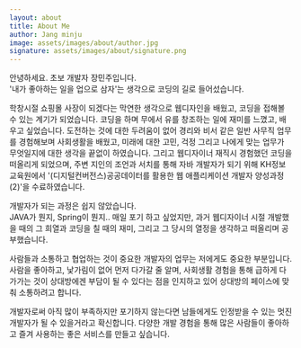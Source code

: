```yaml
---
layout: about
title: About Me
author: Jang minju
image: assets/images/about/author.jpg
signature: assets/images/about/signature.png
---
```


안녕하세요. 초보 개발자 장민주입니다.<br>
'내가 좋아하는 일을 업으로 삼자'는 생각으로 코딩의 길로 들어섰습니다.

학창시절 쇼핑몰 사장이 되겠다는 막연한 생각으로 웹디자인을 배웠고, 코딩을 접해볼 수 있는 계기가 되었습니다. 코딩을 하며 무에서 유를 창조하는 일에 재미를 느꼈고, 배우고 싶었습니다.
도전하는 것에 대한 두려움이 없어 경리와 비서 같은 일반 사무직 업무를 경험해보며 사회생활을 배웠고, 미래에 대한 고민, 걱정 그리고 나에게 맞는 업무가 무엇일지에 대한 생각을 끝없이 하였습니다.
그리고 웹디자이너 재직시 경험했던 코딩을 떠올리게 되었으며, 주변 지인의 조언과 서치를 통해 자바 개발자가 되기 위해 KH정보교육원에서 '(디지털컨버전스)공공데이터를 활용한 웹 애플리케이션 개발자 양성과정(2)'을 수료하였습니다.

개발자가 되는 과정은 쉽지 않았습니다.<br>
JAVA가 뭔지, Spring이 뭔지.. 매일 포기 하고 싶었지만, 과거 웹디자이너 시절 개발했을 때의 그 희열과 코딩을 칠 때의 재미, 그리고 그 당시의 열정을 생각하고 떠올리며 공부했습니다.

사람들과 소통하고 협업하는 것이 중요한 개발자의 업무는 저에게도 중요한 부분입니다.
사람을 좋아하고, 낯가림이 없어 먼저 다가갈 줄 알며, 사회생활 경험을 통해 급하게 다가가는 것이 상대방에겐 부담이 될 수 있다는 점을 인지하고 있어 상대방의 페이스에 맞춰 소통하려고 합니다.

개발자로써 아직 많이 부족하지만 포기하지 않는다면 남들에게도 인정받을 수 있는 멋진 개발자가 될 수 있을거라고 확신합니다.
다양한 개발 경험을 통해 많은 사람들이 좋아하고 즐겨 사용하는 좋은 서비스를 만들고 싶습니다.